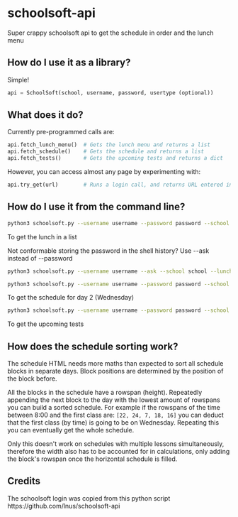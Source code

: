 # schoolsoft-api
Super crappy schoolsoft api to get the schedule in order and the lunch menu

## How do I use it as a library?

Simple!

```python
api = SchoolSoft(school, username, password, usertype (optional))
```

## What does it do?

Currently pre-programmed calls are:

```python
api.fetch_lunch_menu()  # Gets the lunch menu and returns a list
api.fetch_schedule()    # Gets the schedule and returns a list
api.fetch_tests()       # Gets the upcoming tests and returns a dict
```

However, you can access almost any page by experimenting with:

```python
api.try_get(url)        # Runs a login call, and returns URL entered in request format
```


## How do I use it from the command line?

```bash
python3 schoolsoft.py --username username --password password --school school --lunch
``` 

To get the lunch in a list

Not conformable storing the password in the shell history? Use --ask instead of --password

```bash
python3 schoolsoft.py --username username --ask --school school --lunch
```

```bash
python3 schoolsoft.py --username username --password password --school school --schedule 2
```
To get the schedule for day 2 (Wednesday)

```bash
python3 schoolsoft.py --username username --password password --school school --tests
```
To get the upcoming tests


<h2>How does the schedule sorting work?</h2>

The schedule HTML needs more maths than expected to sort all schedule blocks in separate days. Block positions are determined by the position of the block before. 

All the blocks in the schedule have a rowspan (height). Repeatedly appending the next block to the day with the lowest amount of rowspans you can build a sorted schedule. 
For example if the rowspans of the time between 8:00 and the first class are: `[22, 24, 7, 18, 16]` you can deduct that the first class (by time) is going to be on Wednesday. Repeating this you can eventually get the whole schedule. 

Only this doesn't work on schedules with multiple lessons simultaneously, therefore the width also has to be accounted for in calculations, only adding the block's rowspan once the horizontal schedule is filled. 

<h2>Credits</h2>
The schoolsoft login was copied from this python script
https://github.com/lnus/schoolsoft-api
